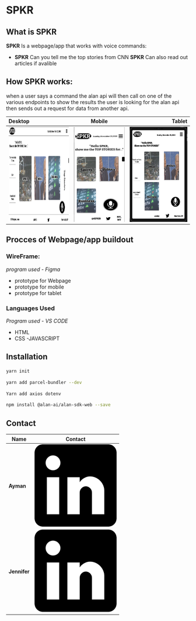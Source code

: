 # SPKR
## What is SPKR 
**SPKR** Is a webpage/app that works with voice commands:
- **SPKR** Can you tell me the top stories from CNN
 **SPKR** Can also read out articles if avalible 
 
 ## How SPKR works:
 when a user says a command the alan api will then call on one of the various endpoints to show the results the user is looking for 
 the alan api then sends out a request for data from another api. 
 
 

| Desktop      | Mobile         |Tablet         |
| :---         |     :---:      |          ---: |
| <img width="260" height="260" src='./Images/1pagepic.png'/> | <img width="220" height="260" src='./Images/mobile2.png'/>   |  <img width="260" height="260" src='./Images/Tablet.png'/>   |


 ## Procces of Webpage/app buildout 
 
  ### WireFrame:
  *program used - Figma*
   - prototype for Webpage 
   - prototype for mobile 
   - prototype for tablet 
   
   ### Languages Used 
   *Program used - VS CODE*
   - HTML 
   - CSS
   -JAVASCRIPT
   
## Installation
```zsh
yarn init
```
```zsh
yarn add parcel-bundler --dev
```
```zsh
Yarn add axios dotenv
```
```zsh
npm install @alan-ai/alan-sdk-web --save
```
 
## Contact
| Name | Contact |
| --- | --- |
| **Ayman** | [![LinkedIn](Images/linkedin.png)](https://www.linkedin.com/in/ayman-omer-b2429b1ab) |
| **Jennifer** | [![LinkedIn](Images/linkedin.png)](https://www.linkedin.com/in/jennifer-smith-14a8361b7/) |


